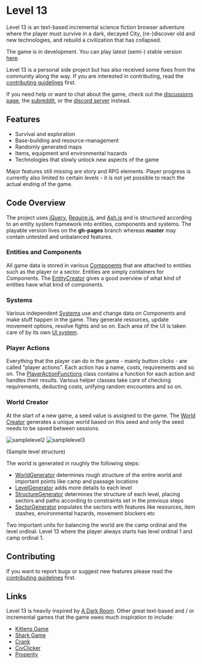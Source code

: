 # Level 13

Level 13 is an text-based incremental science fiction browser adventure where the player must survive in a dark, decayed City, (re-)discover old and new technologies, and rebuild a civilization that has collapsed.

The game is in development. You can play latest (semi-) stable version [here](https://nroutasuo.github.io/level13/).

Level 13 is a personal side project but has also received some fixes from the community along the way. If you are interested in contributing, read the [contributing guidelines](docs/CONTRIBUTING.md) first. 

If you need help or want to chat about the game, check out the [discussions page](https://github.com/nroutasuo/level13/discussions), the [subreddit](https://www.reddit.com/r/level13/), or the [discord server](https://discord.gg/BzMbATyKph) instead.

## Features

* Survival and exploration
* Base-building and resource-management
* Randomly generated maps
* Items, equipment and environmental hazards
* Technologies that slowly unlock new aspects of the game

Major features still missing are story and RPG elements. Player progress is currently also limited to certain levels - it is not yet possible to reach the actual ending of the game.

## Code Overview

The project uses [jQuery](https://jquery.com/), [Require.js](http://requirejs.org/), and [Ash.js](https://github.com/brejep/ash-js) and is structured according to an entity system framework into entities, components and systems. The playable version lives on the **gh-pages** branch whereas **master** may contain untested and unbalanced features.

### Entities and Components

All game data is stored in various [Components](https://github.com/nroutasuo/level13/tree/master/src/game/components) that are attached to entities such as the player or a sector. Entities are simply containers for Components. The [EntityCreator](https://github.com/nroutasuo/level13/blob/master/src/game/EntityCreator.js) gives a good overview of what kind of entities have what kind of components.

### Systems

Various independent [Systems](https://github.com/nroutasuo/level13/tree/master/src/game/systems) use and change data on Components and make stuff happen in the game. They generate resources, update movement options, resolve fights and so on. Each area of the UI is taken care of by its own [UI system](https://github.com/nroutasuo/level13/tree/master/src/game/systems/ui).

### Player Actions

Everything that the player can do in the game - mainly button clicks - are called "player actions". Each action has a name, costs, requirements and so on. The [PlayerActionFunctions](https://github.com/nroutasuo/level13/blob/master/src/game/PlayerActionFunctions.js) class contains a function for each action and handles their results. Various helper classes take care of checking requirements, deducting costs, unifying random encounters and so on.

### World Creator

At the start of a new game, a seed value is assigned to the game. The [World Creator](https://github.com/nroutasuo/level13/tree/master/src/worldcreator) generates a unique world based on this seed and only the seed needs to be saved between sessions.

![samplelevel2](/docs/samplelevel2.PNG)  ![samplelevel3](/docs/samplelevel3.PNG)

(Sample level structure)

The world is generated in roughly the following steps:
* [WorldGenerator](https://github.com/nroutasuo/level13/blob/master/src/worldcreator/WorldGenerator.js) determines rough structure of the entire world and important points like camp and passage locations
* [LevelGenerator](https://github.com/nroutasuo/level13/blob/master/src/worldcreator/LevelGenerator.js) adds more details to each level
* [StructureGenerator](https://github.com/nroutasuo/level13/blob/master/src/worldcreator/StructureGenerator.js) determines the structure of each level, placing sectors and paths according to constraints set in the previous steps
* [SectorGenerator](https://github.com/nroutasuo/level13/blob/master/src/worldcreator/SectorGenerator.js) populates the sectors with features like resources, item stashes, environmental hazards, movement blockers etc

Two important units for balancing the world are the camp ordinal and the level ordinal. Level 13 where the player always starts has level ordinal 1 and camp ordinal 1.

## Contributing

If you want to report bugs or suggest new features please read the [contributing guidelines](docs/CONTRIBUTING.md) first.

## Links

Level 13 is heavily inspired by [A Dark Room]( http://adarkroom.doublespeakgames.com/). Other great text-based and / or incremental games that the game owes much inspiration to include:

* [Kittens Game](http://bloodrizer.ru/games/kittens/)
* [Shark Game](http://cirri.al/sharks/)
* [Crank](https://faedine.com/games/crank/b39/)
* [CivClicker](http://civclicker.sourceforge.net/civclicker/civclicker.html)
* [Properity](http://playprosperity.ca/)

